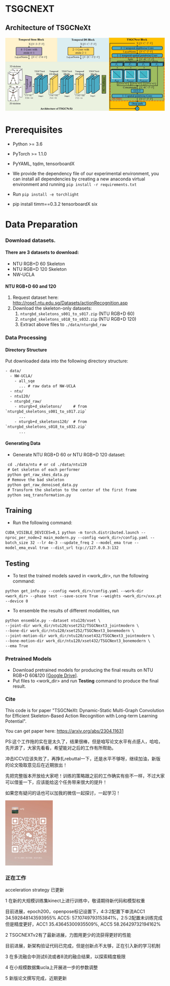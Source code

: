 # TSGCNEXT 


## Architecture of TSGCNeXt
![image](src/framework.jpg)
# Prerequisites

- Python >= 3.6
- PyTorch >= 1.1.0
- PyYAML, tqdm, tensorboardX

- We provide the dependency file of our experimental environment, you can install all dependencies by creating a new anaconda virtual environment and running `pip install -r requirements.txt `
- Run `pip install -e torchlight` 
- pip install timm==0.3.2 tensorboardX six

# Data Preparation

### Download datasets.

#### There are 3 datasets to download:

- NTU RGB+D 60 Skeleton
- NTU RGB+D 120 Skeleton
- NW-UCLA

#### NTU RGB+D 60 and 120

1. Request dataset here: http://rose1.ntu.edu.sg/Datasets/actionRecognition.asp
2. Download the skeleton-only datasets:
   1. `nturgbd_skeletons_s001_to_s017.zip` (NTU RGB+D 60)
   2. `nturgbd_skeletons_s018_to_s032.zip` (NTU RGB+D 120)
   3. Extract above files to `./data/nturgbd_raw`


### Data Processing

#### Directory Structure

Put downloaded data into the following directory structure:

```
- data/
  - NW-UCLA/
    - all_sqe
      ... # raw data of NW-UCLA
  - ntu/
  - ntu120/
  - nturgbd_raw/
    - nturgb+d_skeletons/     # from `nturgbd_skeletons_s001_to_s017.zip`
      ...
    - nturgb+d_skeletons120/  # from `nturgbd_skeletons_s018_to_s032.zip`
      ...
```

#### Generating Data

- Generate NTU RGB+D 60 or NTU RGB+D 120 dataset:

```
 cd ./data/ntu # or cd ./data/ntu120
 # Get skeleton of each performer
 python get_raw_skes_data.py
 # Remove the bad skeleton 
 python get_raw_denoised_data.py
 # Transform the skeleton to the center of the first frame
 python seq_transformation.py
```
## Training
- Run the following command:

```
CUDA_VISIBLE_DEVICES=0,1 python -m torch.distributed.launch --nproc_per_node=2 main_modern.py --config <work_dir>/config.yaml --batch_size 32 --lr 4e-3 --update_freq 2 --model_ema true --model_ema_eval true --dist_url tcp://127.0.0.3:132
```


## Testing

- To test the trained models saved in <work_dir>, run the following command:

```
python get_info.py --config <work_dir>/config.yaml --work-dir <work_dir> --phase test --save-score True --weights <work_dir>/xxx.pt --device 0
```

- To ensemble the results of different modalities, run 
```
python ensemble.py --dataset ntu120/xset \
--joint-dir work_dir/ntu120/xset252/TSGCNext3_jointmodern \
--bone-dir work_dir/ntu120/xset252/TSGCNext3_bonemodern \
--joint-motion-dir work_dir/ntu120/xset432/TSGCNext3_jointmodern \
--bone-motion-dir work_dir/ntu120/xset432/TSGCNext3_bonemodern \
--ema True
```

### Pretrained Models

- Download pretrained models for producing the final results on NTU RGB+D 60&120 [[Google Drive]](https://drive.google.com/file/d/1FNJUkvGcmEvyqP93SsIV-PnppA4LBdyA/view?usp=share_link).
- Put files to <work_dir> and run **Testing** command to produce the final result.

### Cite
This code is for paper "TSGCNeXt: Dynamic-Static Multi-Graph Convolution for Efficient Skeleton-Based Action Recognition with Long-term Learning Potential".

You can get paper here: https://arxiv.org/abs/2304.11631

PS:这个工作拖的实在是太久了，结果很棒，但是咱写论文水平有点感人，哈哈，先开源了，大家先看看，希望能对之后的工作有所帮助。

冲击ICCV应该失败了，再挣扎rebuttal一下，还是水平不够呀，继续加油，新版的论文吸取意见后在近期放出！

先把完整版本开放给大家吧！训练的策略跟之前的工作确实有些不一样，不过大家可以借鉴一下，应该能给这个任务带来很大的提升！

如果您有疑问的话也可以加我的微信一起探讨，一起学习！


<img width="150" src="src/wechat.jpg?x-oss-process=image/watermark,size_16,text_QDUxQ1RP5Y2a5a6i,color_FFFFFF,t_30,g_se,x_10,y_10,shadow_20,type_ZmFuZ3poZW5naGVpdGk="/>

### 正在工作

acceleration strategy 已更新

1 在新的大规模训练集kinect上进行训练中，敬请期待新代码和模型权重

目前进展，epoch200，openpose标记设置下，4:3:2配置下单流ACC1 34.592848143593955% ACC5: 57.10749793153841%，2:5:2配置未训练完成但是精度更好，ACC1 35.43645300935509%,  ACC5 58.26429732194162%

2 TSGCNEXTv2有了最新进展，力图用更少的流获得更好的性能

目前进展，新架构验证代码已完成，但是创新点不太够，正在引入新的学习机制

3 在多流融合中测试6流或者8流的融合结果，以探索精度极限

4 在小规模数据集ucla上开展进一步的参数调整

5 新版论文撰写完成，近期更新
